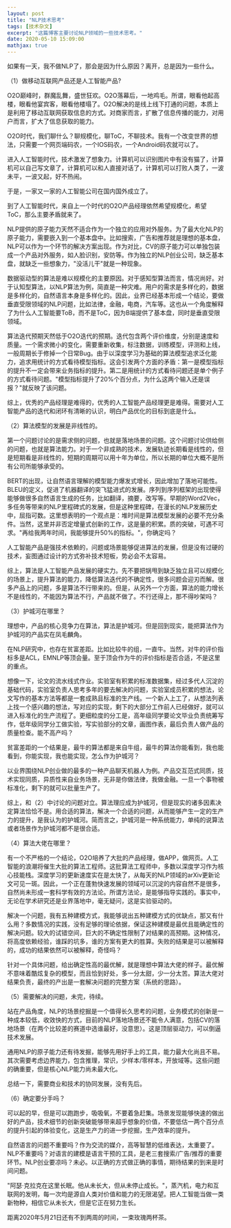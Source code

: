 ```yaml
---
layout: post
title: "NLP技术思考"
tags: [技术杂文]
excerpt: "这篇博客主要讨论NLP领域的一些技术思考。"
date: 2020-05-10 15:09:00
mathjax: true
---
```


如果有一天，我不做NLP了，那会是因为什么原因？离开，总是因为一些什么。

（1）做移动互联网产品还是人工智能产品?

O2O巅峰时，群魔乱舞，盛世狂欢。O2O落幕后，一地鸡毛。所谓，眼看他起高楼，眼看他宴宾客，眼看他楼塌了。O2O解决的是线上线下打通的问题，本质上是利用了移动互联网获取信息的方式。对商家而言，扩散了信息传播的能力，对用户而言，扩大了信息获取的能力。

O2O时代，我们聊什么？聊规模化，聊ToC，不聊技术。我有一个改变世界的想法，只需要一个网页端码农，一个IOS码农，一个Android码农就可以了。
       
进入人工智能时代，技术激发了想象力。计算机可以识别图片中有没有猫了，计算机可以自己写文章了，计算机可以和人直接对话了，计算机可以打败人类了，一波未平，一波又起，好不热闹。
        
于是，一家又一家的人工智能公司在国内国外成立了。
        
到了人工智能时代，来自上一个时代的O2O产品经理依然希望规模化，希望ToC，那么主要矛盾就来了。
        
NLP提供的原子能力天然不适合作为一个独立的应用对外服务。为了最大化NLP的原子能力，需要嵌入到一个基本盘中。比如搜索，广告和推荐就是理想的基本盘，NLP可以作为一个环节的解决方案出现。作为对比，CV的原子能力可以单独包装成一个产品对外服务，如人脸识别，安防等。作为独立的NLP创业公司，缺乏基本盘，就缺乏一些想象力，"没活儿干"就是一种现象。

数据驱动型的算法是难以规模化的主要原因。对于感知型算法而言，情况尚好。对于认知型算法，以NLP算法为例，简直是一种灾难。用户的需求是多样化的，数据是多样化的，自然语言本身是多样化的。因此，业界已经基本形成一个结论，要做垂直受限领域的NLP问题，比如法律，金融，电商，汽车等。这也从一个角度解释了为什么人工智能要ToB，而不是ToC，因为B端提供了基本盘，同时是垂直受限领域。

算法迭代预期天然低于O2O迭代的预期。迭代包含两个评价维度，分别是速度和质量。一个需求微小的变化，需要重新收集，标注数据，训练模型，评测和上线，一般周期长于修掉一个日常Bug。由于以深度学习为基础的算法模型追求泛化能力，追求用统计的方式看待模型指标。这会引发两个方面的矛盾：第一是模型指标的提升不一定会带来业务指标的提升。第二是用统计的方式看待问题还是单个例子的方式看待问题。"模型指标提升了20%个百分点，为什么这两个输入还是误报？"就反映了该问题。

综上，优秀的产品经理是难得的，优秀的人工智能产品经理更是难得。需要对人工智能产品的迭代和闭环有清晰的认识，明白产品优化的目标到底是什么。

（2）算法模型的发展是非线性的。
        
第一个问题讨论的是需求侧的问题，也就是落地场景的问题。这个问题讨论供给侧的问题，也就是算法能力。对于一个非成熟的技术，发展轨迹长期看是线性的，但是短期看是非线性的，短期的周期可以用十年为单位，所以长期的单位大概不是所有公司所能够承受的。

BERT的出现，让自然语言理解的模型能力爆发式增长，因此增加了落地可能性。BLEU的定义，促进了机器翻译的突飞猛进式的发展。序列到序列框架的出现使得能够做很多自然语言生成的任务，比如翻译，摘要，改写等。早期的Word2Vec，多任务等带来的NLP里程碑式的发展，但是这种里程碑，在漫长的NLP发展历史中，屈指可数。这里想表明的一个观点是：堆时间是算法模型发展的必要不充分条件。当然，这里并非否定增量式创新的工作，这是量的积累。质的突破，可遇不可求。"再给我两年时间，我能够提升50%的指标。"，你确定吗？
        
人工智能产品是强技术依赖的，问题或场景能够促进算法的发展，但是没有过硬的技术，妄图通过设计的方式弥补技术短板，势必会不太容易。

综上，算法是人工智能产品发展的硬实力。先不要把锅甩到缺乏独立且可以规模化的场景上，提升算法的能力，降低算法迭代的不确定性，很多问题会迎刃而解。很多产品上的问题，多是算法不行带来的。但是，从另外一个方面，算法的能力增长不是线性的，不能因为算法不行，产品就不做了。不行还得上，那不得吵架吗？

（3）护城河在哪里？

理想中，产品的核心竞争力在算法，算法是护城河。但是回到现实，能把算法作为护城河的产品实在凤毛麟角。
       
在NLP研究中，也存在贫富差距。比如比较牛的组，一直牛。当然，对牛的评价指标多是ACL，EMNLP等顶会量。至于顶会作为牛的评价指标是否合适，不是这里的重点。
        
想像一下，论文的流水线式作业。实验室有积累的标准数据集，经过多代人沉淀的基础代码，实验室负责人思考多年的要去解决的问题，实验室成员积累的想法，论文写作的基本方法等都是一套成熟且标准的生产线。一个新人上工了，从想法列表上找一个感兴趣的想法，写对应的实现，剩下的大部分工作前人已经做好，就可以进入标准化的生产流程了。更细粒度的分工是，高年级同学要论文毕业负责统筹写作，低年级同学分工做实验，写实验部分的文章，画图作表，最后负责人做产品的质量检查。能不高产吗？
        
贫富差距的一个结果是，最牛的算法都是来自牛组，最牛的算法你能看到，我也能看到，你能实现，我也能实现，怎么作为护城河？

以业界围绕NLP创业做的最多的一种产品聊天机器人为例。产品交互范式同质，技术实现同质，异质性来自业务场景，无非是你做法律，我做金融。一旦一个事物被标准化，剩下的就可以批量生产了。
        
综上，和（2）中讨论的问题对立。算法理应成为护城河，但是现实的诸多因素决定算法恰恰不是。用合适的算法，解决一个合适的问题，从而能够产生一定的生产力的提升，是我认为的护城河。简而言之，护城河是一种系统能力，单纯的说算法或者场景作为护城河都不是很合适。

（4）算法大佬在哪里？
        
有一个不严格的一个结论，O2O培养了大批的产品经理，做APP，做网页。人工智能的浪潮将催生大批的算法工程师。这批算法工程师中，多数以深度学习作为核心技能栈。深度学习的更新速度实在是太快了，从每天的NLP领域的arXiv更新论文可见一斑。因此，一个正在蓬勃快速发展的领域可以沉淀的内容自然不是很多，自然尚未形成一套科学有效的方法论。所谓方法论，是能够指导实践的。事实中，无论在学术研究还是业界落地中，毫无疑问，这是实验驱动的。

解决一个问题，我有五种建模方式，我能够说出五种建模方式的优缺点，那又有什么用？多数情况的实践，没有足够的理论依据，保证这种建模是最优且能确定性的解决问题。较大的试错空间，巨大的不确定性限制了对结果的高预期。这种情况，将高度依赖经验，谁踩的坑多，谁的方案有更大的胜算。失败的结果是可以被解释的，成功的结果依然可以被解释，奇怪吗？

针对一个具体问题，给出确定性高的最优解，就是理想中算法大佬的样子。最优解不意味着酷炫复杂的模型，而且恰到好处，多一分太甜，少一分太苦。算法大佬对结果负责，最终的产出是一套解决问题的完整方案（系统的思路）。

（5）需要解决的问题，未完，待续。
        
站在产品角度，NLP的场景挖掘是一个值得长久思考的问题，业务模式的创新是一种成本较低，收效快的方式，目前的NLP落地场景还不能令人满意，包括CV的落地场景（在两个比较差的赛道中选谁最好，没意思）。这是顶层驱动力，可以倒逼技术发展。

通用NLP的原子能力还有待发掘，能够先用好手上的工具，能力最大化尚且不易。其次需要考虑边界能力，包含推理，常识，少样本/零样本，开放域等。这些问题的确重要，但是核心NLP能力尚未最大化。
       
总结一下，需要商业和技术的协同发展，没有先后。

（6）确定要分手吗？
   
可以起的早，但是可以跑跑步，吸吸氧，不要着急赶集。场景发现能够快速的做出好的产品，技术细节的创新突破能够带来超乎想象的价值，不要低估一两个百分点的提升引起的体验变化，这是生产力的进一步挖掘，生产效率的提升。

自然语言的问题不重要吗？作为交流的媒介，高等智慧的低维表达，太重要了。NLP不重要吗？对语言的建模是语言干预的工具，是老三套搜索/广告/推荐的重要环节。NLP创业要凉吗？未必。以正确的方式做正确的事情，期待结果的到来是时间问题。

 "阿瑟·克拉克在这里长眠。他从未长大，但从未停止成长。"，蒸汽机，电力和互联网的发明，每一次均是源自人类对价值和能力的无限渴望。把人工智能当做一类新物种，相信它从未长大，但是它正在努力生长。
 
 距离2020年5月21日还有不到两周的时间，一束玫瑰两杯茶。